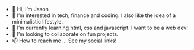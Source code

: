 - 👋 Hi, I’m Jason
- 👀 I’m interested in tech, finance and coding. I also like the idea of a minimalistic lifestyle. 
- 🌱 I’m currently learning html, css and javascript. I want to be a web dev!
- 💞️ I’m looking to collaborate on fun projects.
- 📫 How to reach me ... See my social links!

<!---
Obby-Blue/Obby-Blue is a ✨ special ✨ repository because its `README.md` (this file) appears on your GitHub profile.
You can click the Preview link to take a look at your changes.
--->
